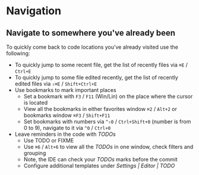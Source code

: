 # Navigation
    
## Navigate to somewhere you've already been
To quickly come back to code locations you've already visited use the following:

* To quickly jump to some recent file, get the list of recently files via `⌘E` / `Ctrl+E`
* To quickly jump to some file edited recently, get the list of recently edited files via `⇧⌘E` / `Shift+Ctrl+E`
* Use bookmarks to mark important places
    * Set a bookmark with `F3` / `F11` (Win/Lin) on the place where the cursor is located
    * View all the bookmarks in either favorites window `⌘2` / `Alt+2` or bookmarks window `⌘F3` / `Shift+F11`
    * Set bookmarks with numbers via `^⇧0` / `Ctrl+Shift+0` (number is from 0 to 9), navigate to it via `^0` / `Ctrl+0` 
* Leave reminders in the code with _TODOs_
    * Use TODO or FIXME
    * Use `⌘6` / `Alt+6` to view all the _TODOs_ in one window, check filters and grouping
    * Note, the IDE can check your _TODOs_ marks before the commit
    * Configure additional templates under _Settings | Editor | TODO_
